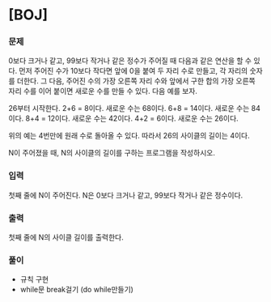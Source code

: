 # [BOJ]

### 문제

0보다 크거나 같고, 99보다 작거나 같은 정수가 주어질 때 다음과 같은 연산을 할 수 있다. 먼저 주어진 수가 10보다 작다면 앞에 0을 붙여 두 자리 수로 만들고, 각 자리의 숫자를 더한다. 그 다음, 주어진 수의 가장 오른쪽 자리 수와 앞에서 구한 합의 가장 오른쪽 자리 수를 이어 붙이면 새로운 수를 만들 수 있다. 다음 예를 보자.

26부터 시작한다. 2+6 = 8이다. 새로운 수는 68이다. 6+8 = 14이다. 새로운 수는 84이다. 8+4 = 12이다. 새로운 수는 42이다. 4+2 = 6이다. 새로운 수는 26이다.

위의 예는 4번만에 원래 수로 돌아올 수 있다. 따라서 26의 사이클의 길이는 4이다.

N이 주어졌을 때, N의 사이클의 길이를 구하는 프로그램을 작성하시오.

### 입력

첫째 줄에 N이 주어진다. N은 0보다 크거나 같고, 99보다 작거나 같은 정수이다.

### 출력

첫째 줄에 N의 사이클 길이를 출력한다.

### 풀이

- 규칙 구현
- while문 break걸기 (do while만들기)



